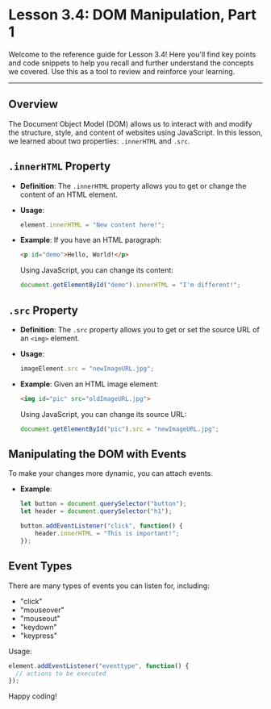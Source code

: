 # Lesson 3.4: DOM Manipulation, Part 1

Welcome to the reference guide for Lesson 3.4! Here you'll find key points and code snippets to help you recall and further understand the concepts we covered. Use this as a tool to review and reinforce your learning.

---

## Overview

The Document Object Model (DOM) allows us to interact with and modify the structure, style, and content of websites using JavaScript. In this lesson, we learned about two properties: `.innerHTML` and `.src`.


## `.innerHTML` Property

- **Definition**: The `.innerHTML` property allows you to get or change the content of an HTML element.
  
- **Usage**:
  ```javascript
  element.innerHTML = "New content here!";
  ```

- **Example**:
  If you have an HTML paragraph:
  ```html
  <p id="demo">Hello, World!</p>
  ```

  Using JavaScript, you can change its content:
  ```javascript
  document.getElementById("demo").innerHTML = "I'm different!";
  ```

## `.src` Property

- **Definition**: The `.src` property allows you to get or set the source URL of an `<img>` element.

- **Usage**:
  ```javascript
  imageElement.src = "newImageURL.jpg";
  ```

- **Example**:
  Given an HTML image element:
  ```html
  <img id="pic" src="oldImageURL.jpg">
  ```

  Using JavaScript, you can change its source URL:
  ```javascript
  document.getElementById("pic").src = "newImageURL.jpg";
  ```


## Manipulating the DOM with Events

To make your changes more dynamic, you can attach events.

- **Example**:
  ```javascript
  let button = document.querySelector("button");
  let header = document.querySelector("h1");
  
  button.addEventListener("click", function() {
      header.innerHTML = "This is important!";
  });
  ```

## Event Types

There are many types of events you can listen for, including:
- "click"
- "mouseover"
- "mouseout"
- "keydown"
- "keypress"

Usage:
```javascript
element.addEventListener("eventtype", function() { 
  // actions to be executed 
});
```

Happy coding!
